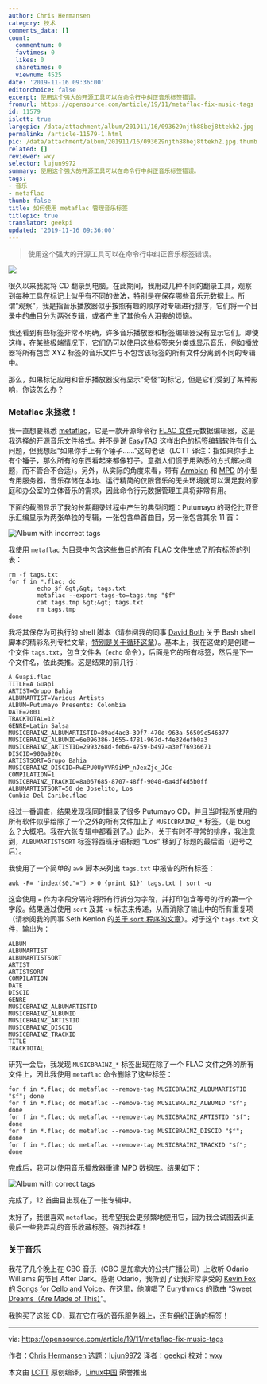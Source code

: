 ```yaml
---
author: Chris Hermansen
category: 技术
comments_data: []
count:
  commentnum: 0
  favtimes: 0
  likes: 0
  sharetimes: 0
  viewnum: 4525
date: '2019-11-16 09:36:00'
editorchoice: false
excerpt: 使用这个强大的开源工具可以在命令行中纠正音乐标签错误。
fromurl: https://opensource.com/article/19/11/metaflac-fix-music-tags
id: 11579
islctt: true
largepic: /data/attachment/album/201911/16/093629njth88bej8ttekh2.jpg
permalink: /article-11579-1.html
pic: /data/attachment/album/201911/16/093629njth88bej8ttekh2.jpg.thumb.jpg
related: []
reviewer: wxy
selector: lujun9972
summary: 使用这个强大的开源工具可以在命令行中纠正音乐标签错误。
tags:
- 音乐
- metaflac
thumb: false
title: 如何使用 metaflac 管理音乐标签
titlepic: true
translator: geekpi
updated: '2019-11-16 09:36:00'
---
```



> 
> 使用这个强大的开源工具可以在命令行中纠正音乐标签错误。
> 
> 
> 


![](/data/attachment/album/201911/16/093629njth88bej8ttekh2.jpg)


很久以来我就将 CD 翻录到电脑。在此期间，我用过几种不同的翻录工具，观察到每种工具在标记上似乎有不同的做法，特别是在保存哪些音乐元数据上。所谓“观察”，我是指音乐播放器似乎按照有趣的顺序对专辑进行排序，它们将一个目录中的曲目分为两张专辑，或者产生了其他令人沮丧的烦恼。


我还看到有些标签非常不明确，许多音乐播放器和标签编辑器没有显示它们。即使这样，在某些极端情况下，它们仍可以使用这些标签来分类或显示音乐，例如播放器将所有包含 XYZ 标签的音乐文件与不包含该标签的所有文件分离到不同的专辑中。


那么，如果标记应用和音乐播放器没有显示“奇怪”的标记，但是它们受到了某种影响，你该怎么办？


### Metaflac 来拯救！


我一直想要熟悉 [metaflac](https://xiph.org/flac/documentation_tools_metaflac.html)，它是一款开源命令行 [FLAC 文件](https://xiph.org/flac/index.html)元数据编辑器，这是我选择的开源音乐文件格式。并不是说 [EasyTAG](https://wiki.gnome.org/Apps/EasyTAG) 这样出色的标签编辑软件有什么问题，但我想起“如果你手上有个锤子……”这句老话（LCTT 译注：指如果你手上有个锤子，那么所有的东西看起来都像钉子。意指人们惯于用熟悉的方式解决问题，而不管合不合适）。另外，从实际的角度来看，带有 [Armbian](https://www.armbian.com/) 和 [MPD](https://www.musicpd.org/) 的小型专用服务器，音乐存储在本地、运行精简的仅限音乐的无头环境就可以满足我的家庭和办公室的立体音乐的需求，因此命令行元数据管理工具将非常有用。


下面的截图显示了我的长期翻录过程中产生的典型问题：Putumayo 的哥伦比亚音乐汇编显示为两张单独的专辑，一张包含单首曲目，另一张包含其余 11 首：


![Album with incorrect tags](/data/attachment/album/201911/16/093653dz77fmufn82k373k.png "Album with incorrect tags")


我使用 `metaflac` 为目录中包含这些曲目的所有 FLAC 文件生成了所有标签的列表：



```
rm -f tags.txt
for f in *.flac; do
        echo $f &gt;&gt; tags.txt
        metaflac --export-tags-to=tags.tmp "$f"
        cat tags.tmp &gt;&gt; tags.txt
        rm tags.tmp
done
```

我将其保存为可执行的 shell 脚本（请参阅我的同事 [David Both](https://opensource.com/users/dboth) 关于 Bash shell 脚本的精彩系列专栏文章，[特别是关于循环这章](https://opensource.com/article/19/10/programming-bash-loops)）。基本上，我在这做的是创建一个文件 `tags.txt`，包含文件名（`echo` 命令），后面是它的所有标签，然后是下一个文件名，依此类推。这是结果的前几行：



```
A Guapi.flac
TITLE=A Guapi
ARTIST=Grupo Bahia
ALBUMARTIST=Various Artists
ALBUM=Putumayo Presents: Colombia
DATE=2001
TRACKTOTAL=12
GENRE=Latin Salsa
MUSICBRAINZ_ALBUMARTISTID=89ad4ac3-39f7-470e-963a-56509c546377
MUSICBRAINZ_ALBUMID=6e096386-1655-4781-967d-f4e32defb0a3
MUSICBRAINZ_ARTISTID=2993268d-feb6-4759-b497-a3ef76936671
DISCID=900a920c
ARTISTSORT=Grupo Bahia
MUSICBRAINZ_DISCID=RwEPU0UpVVR9iMP_nJexZjc_JCc-
COMPILATION=1
MUSICBRAINZ_TRACKID=8a067685-8707-48ff-9040-6a4df4d5b0ff
ALBUMARTISTSORT=50 de Joselito, Los
Cumbia Del Caribe.flac
```

经过一番调查，结果发现我同时翻录了很多 Putumayo CD，并且当时我所使用的所有软件似乎给除了一个之外的所有文件加上了 `MUSICBRAINZ_*` 标签。（是 bug 么？大概吧。我在六张专辑中都看到了。）此外，关于有时不寻常的排序，我注意到，`ALBUMARTISTSORT` 标签将西班牙语标题 “Los” 移到了标题的最后面（逗号之后）。


我使用了一个简单的 `awk` 脚本来列出 `tags.txt` 中报告的所有标签：



```
awk -F= 'index($0,"=") > 0 {print $1}' tags.txt | sort -u
```

这会使用 `=` 作为字段分隔符将所有行拆分为字段，并打印包含等号的行的第一个字段。结果通过使用 `sort` 及其 `-u` 标志来传递，从而消除了输出中的所有重复项（请参阅我的同事 Seth Kenlon 的[关于 `sort` 程序的文章](https://opensource.com/article/19/10/get-sorted-sort)）。对于这个 `tags.txt` 文件，输出为：



```
ALBUM
ALBUMARTIST
ALBUMARTISTSORT
ARTIST
ARTISTSORT
COMPILATION
DATE
DISCID
GENRE
MUSICBRAINZ_ALBUMARTISTID
MUSICBRAINZ_ALBUMID
MUSICBRAINZ_ARTISTID
MUSICBRAINZ_DISCID
MUSICBRAINZ_TRACKID
TITLE
TRACKTOTAL
```

研究一会后，我发现 `MUSICBRAINZ_*` 标签出现在除了一个 FLAC 文件之外的所有文件上，因此我使用 `metaflac` 命令删除了这些标签：



```
for f in *.flac; do metaflac --remove-tag MUSICBRAINZ_ALBUMARTISTID "$f"; done
for f in *.flac; do metaflac --remove-tag MUSICBRAINZ_ALBUMID "$f"; done
for f in *.flac; do metaflac --remove-tag MUSICBRAINZ_ARTISTID "$f"; done
for f in *.flac; do metaflac --remove-tag MUSICBRAINZ_DISCID "$f"; done
for f in *.flac; do metaflac --remove-tag MUSICBRAINZ_TRACKID "$f"; done
```

完成后，我可以使用音乐播放器重建 MPD 数据库。结果如下：


![Album with correct tags](/data/attachment/album/201911/16/093702uly0snz1jkezuvqs.png "Album with correct tags")


完成了，12 首曲目出现在了一张专辑中。


太好了，我很喜欢 `metaflac`。我希望我会更频繁地使用它，因为我会试图去纠正最后一些我弄乱的音乐收藏标签。强烈推荐！


### 关于音乐


我花了几个晚上在 CBC 音乐（CBC 是加拿大的公共广播公司）上收听 Odario Williams 的节目 After Dark。感谢 Odario，我听到了让我非常享受的 [Kevin Fox 的 Songs for Cello and Voice](https://burlingtonpac.ca/events/kevin-fox/)。在这里，他演唱了 Eurythmics 的歌曲 “[Sweet Dreams（Are Made of This）](https://www.youtube.com/watch?v=uyN66XI1zp4)”。


我购买了这张 CD，现在它在我的音乐服务器上，还有组织正确的标签！




---


via: <https://opensource.com/article/19/11/metaflac-fix-music-tags>


作者：[Chris Hermansen](https://opensource.com/users/clhermansen) 选题：[lujun9972](https://github.com/lujun9972) 译者：[geekpi](https://github.com/geekpi) 校对：[wxy](https://github.com/wxy)


本文由 [LCTT](https://github.com/LCTT/TranslateProject) 原创编译，[Linux中国](https://linux.cn/) 荣誉推出
